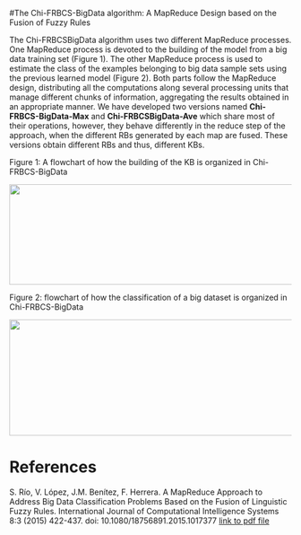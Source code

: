 
#The Chi-FRBCS-BigData algorithm: A MapReduce Design based on the Fusion of Fuzzy Rules

The Chi-FRBCSBigData algorithm uses two different MapReduce processes. One MapReduce process is devoted to the building of the model from a big data training set (Figure 1). The other MapReduce process is used to estimate the class of the examples belonging to big data sample sets using the previous learned model (Figure 2). Both parts follow the MapReduce design, distributing all the computations along several processing units that manage different chunks of information, aggregating the results obtained in an appropriate manner. We have developed two versions named **Chi-FRBCS-BigData-Max** and **Chi-FRBCSBigData-Ave** which share most of their operations, however, they behave differently in the reduce step of the approach, when the different RBs generated by each map are fused. These versions obtain different RBs and thus, different KBs.

Figure 1: A flowchart of how the building of the KB is organized in Chi-FRBCS-BigData

<img src=http://sci2s.ugr.es/sites/default/files/files/TematicWebSites/BigData/chi_frbcs_bigdata_build.png width=841 height=179 />

Figure 2: flowchart of how the classification of a big dataset is organized in Chi-FRBCS-BigData

<img src=http://sci2s.ugr.es/sites/default/files/files/TematicWebSites/BigData/chi_frbcs_bigdata_clas.png width=575 height=207 />

# References

S. Río, V. López, J.M. Benítez, F. Herrera. A MapReduce Approach to Address Big Data Classification Problems Based on the Fusion of Linguistic Fuzzy Rules. International Journal of Computational Intelligence Systems 8:3 (2015) 422-437. doi: 10.1080/18756891.2015.1017377 
[link to pdf file](http://sci2s.ugr.es/sites/default/files/ficherosPublicaciones/1860_delRio-lopez-benitez-herrera-Chi-FRBCS-MapReduce.pdf)
